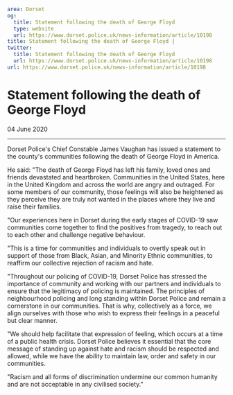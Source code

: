 ```yaml
area: Dorset
og:
  title: Statement following the death of George Floyd
  type: website
  url: https://www.dorset.police.uk/news-information/article/10198
title: Statement following the death of George Floyd |
twitter:
  title: Statement following the death of George Floyd
  url: https://www.dorset.police.uk/news-information/article/10198
url: https://www.dorset.police.uk/news-information/article/10198
```

# Statement following the death of George Floyd

04 June 2020

* * *

Dorset Police's Chief Constable James Vaughan has issued a statement to the county's communities following the death of George Floyd in America.

He said: "The death of George Floyd has left his family, loved ones and friends devastated and heartbroken. Communities in the United States, here in the United Kingdom and across the world are angry and outraged. For some members of our community, those feelings will also be heightened as they perceive they are truly not wanted in the places where they live and raise their families.

"Our experiences here in Dorset during the early stages of COVID-19 saw communities come together to find the positives from tragedy, to reach out to each other and challenge negative behaviour.

"This is a time for communities and individuals to overtly speak out in support of those from Black, Asian, and Minority Ethnic communities, to reaffirm our collective rejection of racism and hate.

"Throughout our policing of COVID-19, Dorset Police has stressed the importance of community and working with our partners and individuals to ensure that the legitimacy of policing is maintained. The principles of neighbourhood policing and long standing within Dorset Police and remain a cornerstone in our communities. That is why, collectively as a force, we align ourselves with those who wish to express their feelings in a peaceful but clear manner.

"We should help facilitate that expression of feeling, which occurs at a time of a public health crisis. Dorset Police believes it essential that the core message of standing up against hate and racism should be respected and allowed, while we have the ability to maintain law, order and safety in our communities.

"Racism and all forms of discrimination undermine our common humanity and are not acceptable in any civilised society."
